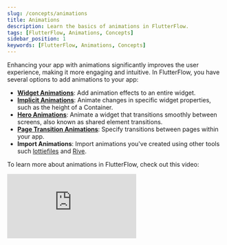 ```yaml
---
slug: /concepts/animations
title: Animations
description: Learn the basics of animations in FlutterFlow.
tags: [FlutterFlow, Animations, Concepts]
sidebar_position: 1
keywords: [FlutterFlow, Animations, Concepts]
---
```


Enhancing your app with animations significantly improves the user experience, making it more engaging and intuitive. In FlutterFlow, you have several options to add animations to your app:

- [**Widget Animations**](widget-animations): Add animation effects to an entire widget.
- [**Implicit Animations**](implicit-animations): Animate changes in specific widget properties, such as the height of a Container.
- [**Hero Animations**](hero-animations): Animate a widget that transitions smoothly between screens, also known as shared element transitions.
- [**Page Transition Animations**](page-transition-animations): Specify transitions between pages within your app.
- **Import Animations**: Import animations you've created using other tools such [lottiefiles](import-animations/lottie-animation) and [Rive](import-animations/rive-animation).


To learn more about animations in FlutterFlow, check out this video:
<div class="video-container"><iframe src="https://www.youtube.com/embed/-quxi_t0eWU?si=GdZBMFcuEZEyFplB" title="YouTube video player" frameborder="0" allow="accelerometer; autoplay; clipboard-write; encrypted-media; gyroscope; picture-in-picture; web-share" referrerpolicy="strict-origin-when-cross-origin" allowfullscreen></iframe></div>

<!-- TO DO create animations showcase-->